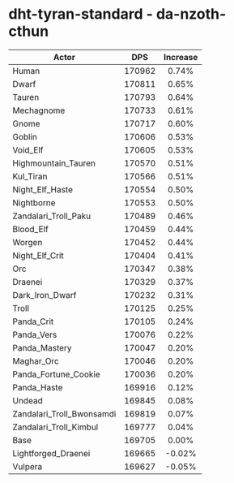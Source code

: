 # dht-tyran-standard - da-nzoth-cthun
| Actor | DPS | Increase |
|---|:---:|:---:|
|Human|170962|0.74%|
|Dwarf|170811|0.65%|
|Tauren|170793|0.64%|
|Mechagnome|170733|0.61%|
|Gnome|170717|0.60%|
|Goblin|170606|0.53%|
|Void_Elf|170605|0.53%|
|Highmountain_Tauren|170570|0.51%|
|Kul_Tiran|170566|0.51%|
|Night_Elf_Haste|170554|0.50%|
|Nightborne|170553|0.50%|
|Zandalari_Troll_Paku|170489|0.46%|
|Blood_Elf|170459|0.44%|
|Worgen|170452|0.44%|
|Night_Elf_Crit|170404|0.41%|
|Orc|170347|0.38%|
|Draenei|170329|0.37%|
|Dark_Iron_Dwarf|170232|0.31%|
|Troll|170125|0.25%|
|Panda_Crit|170105|0.24%|
|Panda_Vers|170076|0.22%|
|Panda_Mastery|170047|0.20%|
|Maghar_Orc|170046|0.20%|
|Panda_Fortune_Cookie|170036|0.20%|
|Panda_Haste|169916|0.12%|
|Undead|169845|0.08%|
|Zandalari_Troll_Bwonsamdi|169819|0.07%|
|Zandalari_Troll_Kimbul|169777|0.04%|
|Base|169705|0.00%|
|Lightforged_Draenei|169665|-0.02%|
|Vulpera|169627|-0.05%|
